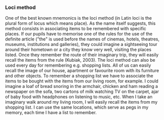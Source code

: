 ### Loci method
One of the best known mnemonics is the loci method (in Latin loci is the plural form of locus which means place). As the name itself suggests, this method consists in associating items to be remembered with specific places. If our pupils have to memorise one of the rules for the use of the definite article ("the" is used before the names of cinemas, hotels, theatres, museums, institutions and galleries), they could imagine a sightseeing tour around their hometown or a city they know very well, visiting the places listed. Once they remember the route of their imaginary trip, they will easily recall the items from the rule (Kubiak, 2003).
The loci method can also be used every day for remembering e.g. shopping lists. All of us can easily recall the image of our house, apartment or favourite room with its furniture and other objects. To remember a shopping list we have to associate the items to be bought with the items from our living room, for example. I could imagine a loaf of bread snoring in the armchair, chicken and ham reading a newspaper on the sofa, two cartons of milk watching TV on the carpet, ajar of baby food with headphones on listening to music, etc. When I take an imaginary walk around my living room, I will easily recall the items from my shopping list. I can use the same locations, which serve as pegs in my memory, each time I have a list to remember.
